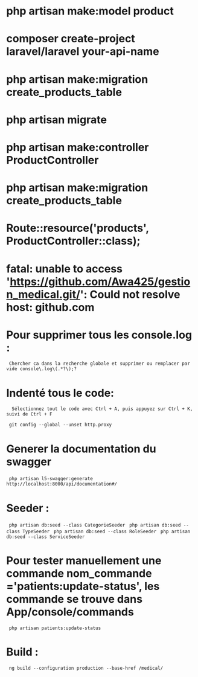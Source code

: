 # php artisan make:model product

# composer create-project laravel/laravel your-api-name

# php artisan make:migration create_products_table

# php artisan migrate

# php artisan make:controller ProductController

# php artisan make:migration create_products_table

# Route::resource('products', ProductController::class);

# fatal: unable to access 'https://github.com/Awa425/gestion_medical.git/': Could not resolve host: github.com

# Pour supprimer tous les console.log : 
` Chercher ca dans la recherche globale et supprimer ou remplacer par vide console\.log\(.*?\);?` 

# Indenté tous le code:
`  Sélectionnez tout le code avec Ctrl + A, puis appuyez sur Ctrl + K, suivi de Ctrl + F`

` git config --global --unset http.proxy`

# Generer la documentation du swagger
` php artisan l5-swagger:generate`
` http://localhost:8000/api/documentation#/`

# Seeder : 
` php artisan db:seed --class CategorieSeeder`
` php artisan db:seed --class TypeSeeder`
` php artisan db:seed --class RoleSeeder`
` php artisan db:seed --class ServiceSeeder`

# Pour tester manuellement une commande nom_commande ='patients:update-status', les commande se trouve dans App/console/commands
` php artisan patients:update-status`

# Build : 
` ng build --configuration production --base-href /medical/`
